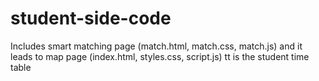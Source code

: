 # student-side-code
Includes smart matching page (match.html, match.css, match.js) and
it leads to map page (index.html, styles.css, script.js)
tt is the student time table
